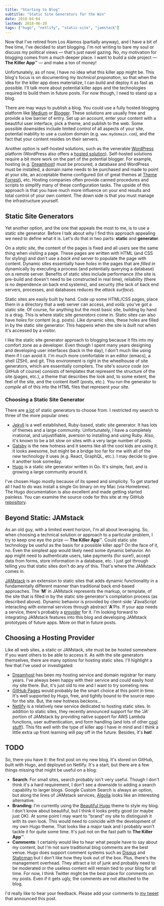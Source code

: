 ```yaml
---
title: "Starting to Blog"
subtitle: "Static Site Generators for the Win"
date: 2018-04-04
lastmod: 2018-06-20
tags: ["hugo", "netlify", "static-site", "jamstack"]
---
```


Now that I've retired from Los Alamos (partially anyway), and I have a bit of
free time, I've decided to start blogging. I'm not writing to bare my soul or
discuss my political views &mdash; that's just navel gazing. No, my motivation
for blogging comes from a much deeper place. I want to build a side project
&mdash; **The Killer App**&trade; &mdash; and make a ton of money!

<!--more-->

Unfortunately, as of now, I have no idea what this killer app might be. This
blog's focus is on documenting my *technical preparation*, so that when the
idea for the killer app does materialize, I can build and deploy it as fast as
possible. I'll talk more about potential killer apps and the technologies
required to build them in future posts. For now though, I need to stand up a
blog.

There are may ways to publish a blog. You could use a fully hosted blogging
platform like [Medium](https://medium.com/) or
[Blogger](https://www.blogger.com). These solutions are usually free and
provide a low barrier of entry. Set up an account, enter your content with a
beautiful user interface, pick a theme, and publish to the web. Some possible
downsides include limited control of all aspects of your site, potential
inability to use a custom domain (e.g. `www.mydomain.com`), and the fact that
your content resides on their servers.

Another option is self-hosted solutions, such as the venerable
[WordPress](https://wordpress.org/) platform (WordPress also offers a [hosted
solution](https://wordpress.com)). Self-hosted solutions require a bit more
work on the part of the potential blogger. For example, hosting
(e.g. [Dreamhost](https://www.dreamhost.com)) must be procured, a database and
WordPress must be installed, a domain name needs to be purchased and made to
point at your site, an acceptable theme configured (lot of great themes at
[Theme Forrest](https://themeforrest.net)), etc. Hosting companies often
provide canned procedures and scripts to simplify many of these configuration
tasks. The upside of this approach is that you have much more influence
on your end results and total control of your own content. The down side is
that you must manage the infrastructure yourself.

## Static Site Generators

Yet another option, and the one that appeals the most to me, is to use a static
site generator. Before I talk about why I find this approach appealing we need
to define what it is. Let's do that in two parts: **static** and **generator**.

On a *static site*, the content of the pages is fixed and all users see the
same thing when visiting a page. These pages are written with HTML (and CSS for
styling) and don't use a *back end* server to populate the page with
content. Dynamic sites essentially have *holes* in the pages that are *filled
in* dynamically by executing a process (and potentially querying a database) on
a remote server. Benefits of static sites include performance (the site is
pre-build and doesn't need to be constructed in real time), reliability (there
is no dependence on back end systems), and security (the lack of back end
servers, processes, and databases reduces the *attack surface*).

Static sites are easily built by hand. Code up some HTML/CSS pages, place them
in a directory that a web server can access, and voil&agrave;: you've got a
static site. Of course, for anything but the most basic site, building by hand
is a drag. This is where static site *generators* come in. Static sites can
also have *holes* for content (e.g. posts). Like dynamic sites, these holes are
filled in by the static site generator. This happens when the site is *built* not
when it's accessed by a visitor.

I like the static site generator approach to blogging because it fits into my
comfort zone as a developer. Even though I spent many years designing and
developing user interfaces (back in the day), I don't much like using them if I
can avoid it. I'm much more comfortable in an editor (emacs), a shell (ZSH),
and git. This environment is right in the wheelhouse of site generators, which
are essentially compilers. The site's *source code* (on GitHub of course)
consists of templates that represent the structure of the site (pages, etc.), a
theme that describes the look and, to some extent, the feel of the site, and
the content itself (posts, etc.). You run the generator to *compile* all of this
into the HTML files that represent your site.

### Choosing a Static Site Generator

There are [a lot](https://www.staticgen.com/) of static generators to choose
from. I restricted my search to three of the more popular ones:

* [Jekyll](https://jekyllrb.com/) is a well established, Ruby-based, static
site generator. It has lots of themes and a large community. Unfortunately, I
have a completely irrational, and unjustifiable, aversion to installing and
using Ruby. Also, it's known to be a bit slow on sites with a very large number
of posts.
* [Gatsby](https://www.gatsbyjs.org/) is the new hotness and it
seems like all the cool kids are using it. It looks awesome, but might be a bridge
too far for me with all of the new technology it uses (e.g. React, GraphQL,
etc.). I may decide to give it another look someday.
* [Hugo](https://gohugo.io/) is a static site generator written in Go. It's
simple, fast, and is growing a large community around it.

I've chosen Hugo mostly because of its speed and simplicity. To get started all
I had to do was install a single Go binary on my Mac (via Homebrew). The Hugo
documentation is also excellent and made getting started painless. You can examine the source code for this site at my GitHub [repository](https://github.com/losalamosal/losalamosal.me).

## Beyond Static: JAMstack

As an old guy, with a limited event horizon, I'm all about leveraging. So, when
choosing a technical solution or approach to a particular problem, I try to
keep one eye the prize &mdash; **The Killer App**&trade;. Could static site
technology be useful as the basis for a possible killer app? On the face of it,
no. Even the simplest app would likely need some dynamic behavior. An app might
need to authenticate users, take payments (for sure!), accept data from forms,
store information in a database, etc. I just got through telling you that
static sites don't do any of this. That's where the JAMstack comes in.

[JAMstack](https://jamstack.org) is an extension to static sites that adds
dynamic functionality in a fundamentally different manner than traditional back
end-based approaches. The &lsquo;**M**&rsquo; in JAMstack represents the
markup, or template, of the site that is filled in by the static site
generator's compilation process (as described above). Dynamic behavior is
provided by client-side &lsquo;**J**&rsquo;avaScript interacting with external
services through abstract &lsquo;**A**&rsquo;PIs. If your app needs a service,
there's probably a
[provider](https://cloudcannon.com/tips/2014/12/12/the-ultimate-list-of-services-for-static-websites.html)
for it. I'm looking forward to integrating JAMstack features into this blog and
developing JAMstack prototypes of future apps. More on that in future posts.

## Choosing a Hosting Provider

Like all web sites, a static or JAMstack, site must be be hosted
somewhere if you want others to be able to access it. As with the site generators
themselves, there are many options for hosting static sites. I'll highlight a few that I've used or investigated:

* [Dreamhost](https://www.dreamhost.com/) has been my hosting service and domain registrar for many years. I've always been happy with their service and could easily host my site there. But, it's just old to me and I want to try someting new.
* [GitHub Pages](https://pages.github.com/) would probably be the smart choice at this point in time. It's well supported by Hugo, free, and tightly bound to the source repo for the site. But, the new hotness beckons&hellip;
* [Netlify](https://www.netlify.com/) is a relatively new service dedicated to hosting static sites. In addition to static sites, they recently announced support for the 'JA' portion of JAMstack by providing native support for AWS Lambda functions, user authentication, and form handling (and lots of other [cool stuff](https://www.netlify.com/features/)). This fits well with the type of killer app I have in mind and I think a little extra up front learning will pay off in the future. Besides, it's **hot**!

## TODO

So, there you have it: the first post on my new blog. It's stored on GitHub, built
with Hugo, and deployed on Netlify. It's a start, but there are a few things
missing that might be useful on a blog:

* **Search**: For small sites, search probably isn't very useful. Though I
don't think it's a hard requirement, I don't see a downside to adding a search
capability to larger blogs. Google Custom Search is always an option, but along
the lines of JAMstack services, [Algolia](https://www.algolia.com/) looks like
an interesting alternative.
* **Branding**: I'm currently using the [Beautiful
Hugo](https://themes.gohugo.io/beautifulhugo/) theme to style my blog. I don't
know about beautiful, but I think it looks pretty good (or maybe just OK). At
some point I may want to "brand" my site to distinguish it with its own look. This
would need to coincide with the development of my own Hugo theme. That looks
like a major task and I probably won't tackle it for quite some time. It's just
not on the fast path to **The Killer App**&trade;.
* **Comments**:  I certainly would like to hear
what people have to say about my content, but I'm not sure traditional blog
comments are the best venue. Hugo does support comment systems such as
[Disqus](https://disqus.com/) and [Staticman](https://staticman.net/) but I
don't like how they look out of the box. Plus, there's the management
overhead. They attract a lot of junk and probably need to be moderated or the
useless content will remain tied to your blog for all time. For now, I think
Twitter might be the best place for comments on my posts. Even if it gets ugly,
the comments are not attached to the blog.

I'd really like to hear your feedback. Please add your comments to [my
tweet](https://twitter.com/LosAlamosAl/status/979817365058670593) that
announced this post.

